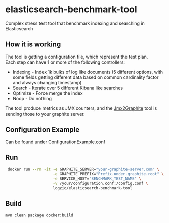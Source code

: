 # elasticsearch-benchmark-tool
Complex stress test tool that benchmark indexing and searching in Elasticsearch

## How it is working
The tool is getting a configuration file, which represent the test plan.  
Each step can have 1 or more of the following controllers:
 - Indexing - Index 1k bulks of log like documents (5 different options, with some fields getting different data based on common cardinality factor and always changing timestamp)
 - Search - Iterate over 5 different Kibana like searches
 - Optimize - Force merge the index
 - Noop - Do nothing  
 
The tool produce metrics as JMX counters, and the [Jmx2Graphite](https://github.com/logzio/jmx2graphite) tool is sending those to your graphite server.

## Configuration Example
Can be found under ConfigurationExample.conf

## Run
```bash
 docker run --rm -it -e GRAPHITE_SERVER="your-graphite-server.com" \
                     -e GRAPHITE_PREFIX="Prefix.under.graphite.root" \
                     -e SERVICE_HOST="BENCHMARK_TEST_NAME" \
                     -v /your/configuration.conf:/config.conf \
                     logzio/elasticsearch-benchmark-tool
```

## Build
```bash
mvn clean package docker:build
```
